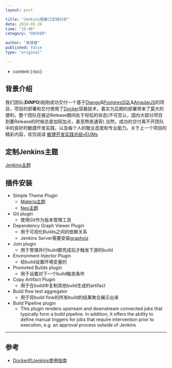 ```yaml
---
layout: post

title: "Jenkins搭建CI实践分析"
date: 2016-05-20
time: "15:46"
category: "DOCKER"

author: "袁慎建"
published: false
type: "original"

---
```


* content
{:toc}


## 背景介绍
我们团队(**DiNPO**)刚刚成功交付一个基于[Django](https://www.djangoproject.com/)&[PostgresSQL](http://www.postgresql.org/)&[AngularJS](https://angularjs.org/)的项目，项目的部署和交付使用了[Docker](https://www.docker.com/)容器技术，着实为后期的部署带来了莫大的便利，整个团队在接近Release期间处于轻松的状态(不可否认，国内大部分项目到要Release的时候总是加班加点，甚至熬夜通宵).当然，成功的交付离不开团队中的良好的敏捷开发实践，以及每个人的敬业态度和专业能力。关于上一个项目的精彩内容，欢饮阅读 [敏捷开发实践总结•EUMs]()



## 定制Jenkins主题
[Jenkins主题](http://jenkins-contrib-themes.github.io/jenkins-material-theme/)

## 插件安装
* Simple Theme Plugin
	* [Materia主题](http://jenkins-contrib-themes.github.io/jenkins-material-theme/)
	* [Neo主题](http://aarjithn.github.io/jenkins-neo-theme/)
* Git plugin
	*  	使用Git作为版本管理工具
* Dependency Graph Viewer Plugin
	* 用于可视化Builds之间的依赖关系
	* Jenkins Server需要安装[graphviz](http://www.graphviz.org/)
* Join plugin
	* 用于管理并行build都完成后才触发下游的build
* Environment Injector Plugin
	* 给build设置环境变量的 
* Promoted Builds plugin
	* 用于设置对下一个build触发条件
* Copy Artifact Plugin
	* 用于在build中复制其他build生成的artifact
* Build flow test aggregator
	* 用于将build flow的所有build的结果聚合展示出来
* Build Pipeline plugin
	* This plugin renders upstream and downstream connected jobs that typically form a build pipeline. In addition, it offers the ability to define manual triggers for jobs that require intervention prior to execution, e.g. an approval process outside of Jenkins 


---

## 参考
* [Docker的Jenkins使用指南](https://hub.docker.com/_/jenkins/)